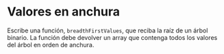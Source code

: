 # Valores en anchura

Escribe una función, `breadthFirstValues`, que reciba la raíz de un árbol binario. La función debe devolver un array que contenga todos los valores del árbol en orden de anchura.